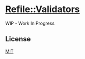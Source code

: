 # [Refile::Validators](https://github.com/mdesantis/refile-validators)

WIP - Work In Progress

## License

[MIT](LICENSE.txt)
